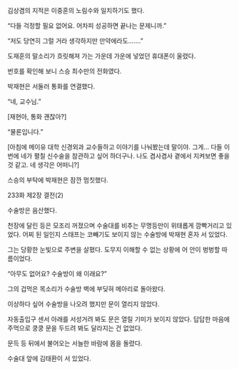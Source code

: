 김상겸의 지적은 이중훈의 노림수와 일치하기도 했다.

“다들 걱정할 필요 없어요. 어차피 성공하면 끝나는 문제니까.”

“저도 당연히 그럴 거라 생각하지만 만약에라도…….”

도재훈의 말소리가 흐릿해져 가는 가운데 가운에 넣었던 휴대폰이 울렸다.

번호를 확인해 보니 스승 최수만의 전화였다.

박재현은 서둘러 통화를 연결했다.

“네, 교수님.”

[재현아, 통화 괜찮아?]

“물론입니다.”

[아침에 메이유 대학 신경외과 교수들하고 이야기를 나눠봤는데 말이야. 그게… 다들 이번에 네가 펼칠 신수술을 참관하고 싶어 하더구나. 나도 겸사겸사 곁에서 지켜보면 좋을 것 같고. 네 생각은 어떠니?]

스승의 부탁에 박재현은 잠깐 멈칫했다.

233화 제2장 결전(2)

수술방은 음산했다.

천장에 달린 등은 모조리 꺼졌으며 수술대를 비추는 무명등만이 위태롭게 깜빡거리고 있었다. 어찌 된 일인지 스태프는 코빼기도 보이지 않는 수술방에 박재현 혼자 서 있었다.

그는 당황한 눈빛으로 주변을 살폈다. 도무지 이해할 수 없는 상황에 어 안이 벙벙할 따름이었다.

“아무도 없어요? 수술방이 왜 이래요?”

그의 겁먹은 목소리가 수술방 벽에 부딪혀 메아리로 돌아왔다.

이상하다 싶어 수술방을 나오려 했지만 문이 열리지 않았다.

자동출입구 센서 아래를 서성거려 봐도 문은 열릴 기미가 보이지 않았다. 답답한 마음에 주먹으로 쿵쿵 문을 두드려 봐도 달라지는 건 없었다.

문득 등 뒤에서 불어오는 서늘한 바람에 몸을 돌렸다.

수술대 앞에 김태환이 서 있었다.